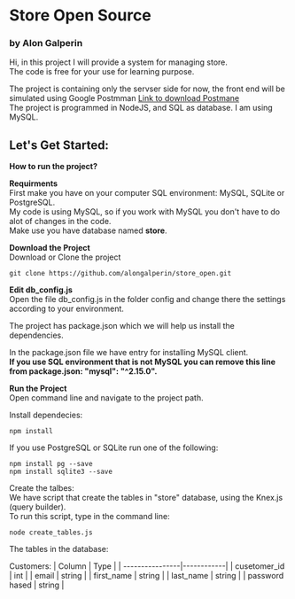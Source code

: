# Store Open Source  
### by Alon Galperin
  
Hi, in this project I will provide a system for managing store.  
The code is free for your use for learning purpose.  
  
The project is containing only the servser side for now, the front end will be simulated using Google Postmman [Link to download Postmane](https://chrome.google.com/webstore/detail/postman/fhbjgbiflinjbdggehcddcbncdddomop)  
The project is programmed in NodeJS, and SQL as database. I am using MySQL.  
  
## Let's Get Started:  
  
__How to run the project?__
  
**Requirments**  
First make you have on your computer SQL environment: MySQL, SQLite or PostgreSQL.  
My code is using MySQL, so if you work with MySQL you don't have to do alot of changes in the code.  
Make use you have database named **store**.  

**Download the Project**  
Download or Clone the project  
```
git clone https://github.com/alongalperin/store_open.git
```
  
**Edit db_config.js**  
Open the file db_config.js in the folder config and change there the settings according to your environment.  
  
The project has package.json which we will help us install the dependencies.  
  
In the package.json file we have entry for installing MySQL client.  
**If you use SQL environment that is not MySQL you can remove this line from package.json: "mysql": "^2.15.0".**  
  
**Run the Project**  
Open command line and navigate to the project path.  

Install dependecies:
```
npm install
```
If you use PostgreSQL or SQLite run one of the following:
```
npm install pg --save
npm install sqlite3 --save
```
Create the talbes:  
We have script that create the tables in "store" database, using the Knex.js (query builder).  
To run this script, type in the command line:
```
node create_tables.js
```

The tables in the database:  
  
Customers:
| Column          | Type       |
| ----------------|------------|
| cusetomer_id    |   int      |
| email           |   string   |
| first_name      |   string   |
| last_name       |   string   |
| password hased  |   string   |

